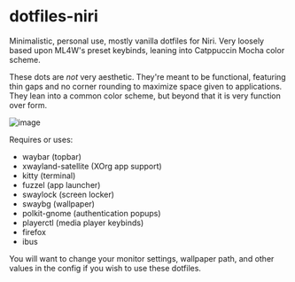 # dotfiles-niri
Minimalistic, personal use, mostly vanilla dotfiles for Niri. Very loosely based upon ML4W's preset keybinds, leaning into Catppuccin Mocha color scheme.

These dots are *not* very aesthetic. They're meant to be functional, featuring thin gaps and no corner rounding to maximize space given to applications. They lean into a common color scheme, but beyond that it is very function over form. 

![image](https://github.com/user-attachments/assets/75db79b5-d812-4bb1-9a1e-5ddca48c9243)


Requires or uses:
- waybar (topbar)
- xwayland-satellite (XOrg app support)
- kitty (terminal)
- fuzzel (app launcher)
- swaylock (screen locker)
- swaybg (wallpaper)
- polkit-gnome (authentication popups)
- playerctl (media player keybinds)
- firefox
- ibus

You will want to change your monitor settings, wallpaper path, and other values in the config if you wish to use these dotfiles.
